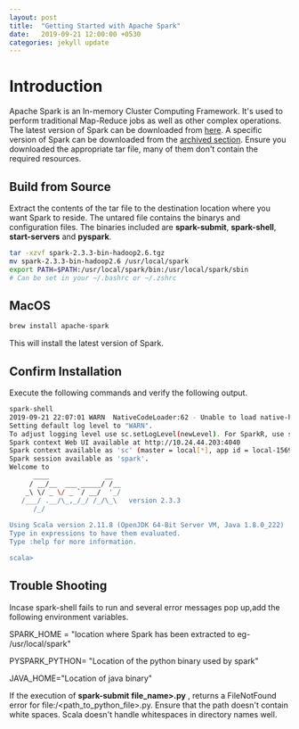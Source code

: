 ```yaml
---
layout: post
title:  "Getting Started with Apache Spark"
date:   2019-09-21 12:00:00 +0530
categories: jekyll update
---
```


# Introduction
Apache Spark is an In-memory Cluster Computing Framework. It's used to perform traditional Map-Reduce jobs as well as other complex operations.
The latest version of Spark can be downloaded from [here](https://spark.apache.org/downloads.html). A specific version of Spark can be downloaded from the [archived section](https://archive.apache.org/dist/spark/). Ensure you downloaded the appropriate tar file, many of them don't contain the required resources.

## Build from Source
Extract the contents of the tar file to the destination location where you want Spark to reside. The untared file contains the binarys and configuration files. The binaries included are **spark-submit**, **spark-shell**, **start-servers** and **pyspark**.

```bash
tar -xzvf spark-2.3.3-bin-hadoop2.6.tgz
mv spark-2.3.3-bin-hadoop2.6 /usr/local/spark
export PATH=$PATH:/usr/local/spark/bin:/usr/local/spark/sbin
# Can be set in your ~/.bashrc or ~/.zshrc
```
## MacOS
```bash
brew install apache-spark
```
This will install the latest version of Spark.
## Confirm Installation
Execute the following commands and verify the following output.
```bash
spark-shell                                                 
2019-09-21 22:07:01 WARN  NativeCodeLoader:62 - Unable to load native-hadoop library for your platform... using builtin-java classes where applicable
Setting default log level to "WARN".
To adjust logging level use sc.setLogLevel(newLevel). For SparkR, use setLogLevel(newLevel).
Spark context Web UI available at http://10.24.44.203:4040
Spark context available as 'sc' (master = local[*], app id = local-1569128825914).
Spark session available as 'spark'.
Welcome to
      ____              __
     / __/__  ___ _____/ /__
    _\ \/ _ \/ _ `/ __/  '_/
   /___/ .__/\_,_/_/ /_/\_\   version 2.3.3
      /_/
         
Using Scala version 2.11.8 (OpenJDK 64-Bit Server VM, Java 1.8.0_222)
Type in expressions to have them evaluated.
Type :help for more information.

scala>
```
## Trouble Shooting
Incase spark-shell fails to run and several error messages pop up,add the following environment variables.

SPARK_HOME = "location where Spark has been extracted to eg- /usr/local/spark"

PYSPARK_PYTHON= "Location of the python binary used by spark"

JAVA_HOME="Location of java binary"

If the execution of **spark-submit** **file_name>.py** , returns a FileNotFound error for file:/<path_to_python_file>.py. Ensure that the path doesn't contain white spaces. Scala doesn't handle whitespaces in directory names well.

